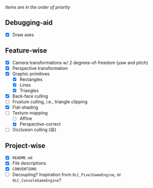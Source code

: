 *Items are in the order of priority*

## Debugging-aid

- [x] Draw axes

## Feature-wise

- [x] Camera transformations w/ 2 degrees-of-freedom (yaw and pitch)
- [x] Perspective transformation
- [x] Graphic primitives
    - [x] Rectangles
    - [x] Lines
    - [x] Triangles
- [x] Back-face culling
- [ ] Frustum culling, i.e., triangle clipping
- [x] Flat-shading
- [ ] Texture-mapping
    - [ ] Affine
    - [x] Perspective-correct
- [ ] Occlusion culling (😩)

## Project-wise

- [x] `README.md`
- [x] File descriptions
- [x] `CONVENTIONS`
- [ ] Decoupling? Inspiration from `OLC_PixelGameEngine`, or `OLC_ConsoleGameEngine`?

